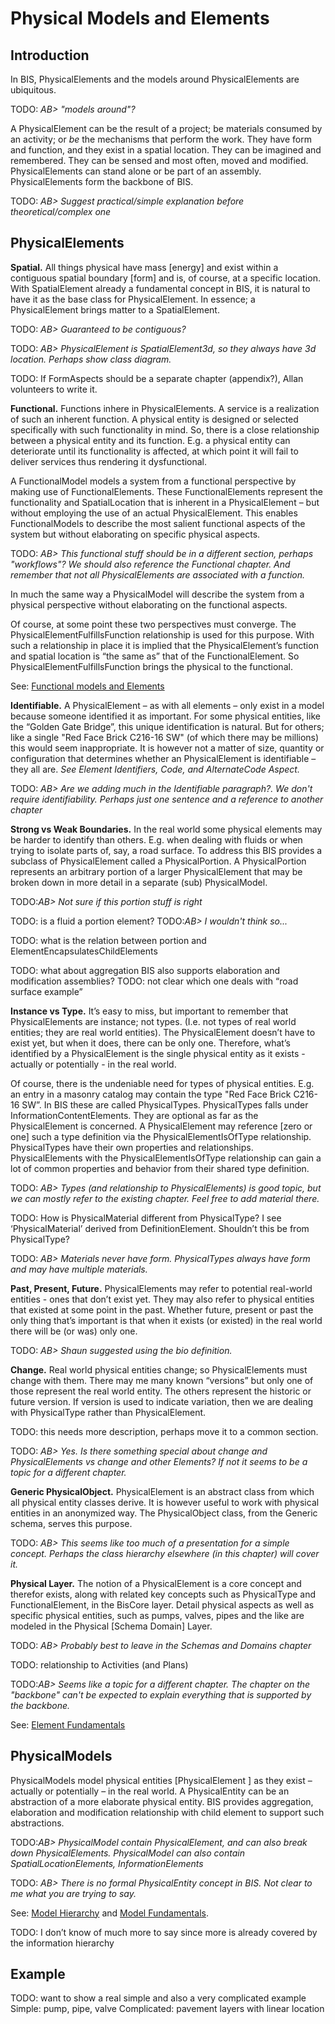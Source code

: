 # Physical Models and Elements

## Introduction

In BIS, PhysicalElements and the models around PhysicalElements are ubiquitous.

TODO: *AB> "models around"?*

A PhysicalElement can be the result of a project; be materials consumed by an activity; or *be* the mechanisms that perform the work. They have form and function, and they exist in a spatial location. They can be imagined and remembered. They can be sensed and most often, moved and modified. PhysicalElements can stand alone or be part of an assembly. PhysicalElements form the backbone of BIS.

TODO: *AB> Suggest practical/simple explanation before theoretical/complex one*

## PhysicalElements
**Spatial.** All things physical have mass [energy] and exist within a contiguous spatial boundary [form] and is, of course, at a specific location. With SpatialElement already a fundamental concept in BIS, it is natural to have it as the base class for PhysicalElement. In essence; a PhysicalElement brings matter to a SpatialElement.

TODO: *AB> Guaranteed to be contiguous?*

TODO: *AB> PhysicalElement is SpatialElement3d, so they always have 3d location. Perhaps show class diagram.*

TODO: If FormAspects should be a separate chapter (appendix?), Allan volunteers to write it.

**Functional.** Functions inhere in PhysicalElements. A service is a realization of such an inherent function. A physical entity is designed or selected specifically with such functionality in mind. So, there is a close relationship between a physical entity and its function. E.g. a physical entity can deteriorate until its functionality is affected, at which point it will fail to deliver services thus rendering it dysfunctional.

A FunctionalModel models a system from a functional perspective by making use of FunctionalElements. These FunctionalElements represent the functionality and SpatialLocation that is inherent in a PhysicalElement – but without employing the use of an actual PhysicalElement. This enables FunctionalModels to describe the most salient functional aspects of the system but without elaborating on specific physical aspects.

TODO: *AB> This functional stuff should be in a different section, perhaps "workflows"? We should also reference the Functional chapter. And remember that not all PhysicalElements are associated with a function.*

In much the same way a PhysicalModel will describe the system from a physical perspective without elaborating on the functional aspects.

Of course, at some point these two perspectives must converge. The PhysicalElementFulfillsFunction relationship is used for this purpose. With such a relationship in place it is implied that the PhysicalElement’s function and spatial location is “the same as” that of the FunctionalElement. So PhysicalElementFulfillsFunction brings the physical to the functional.

See: [Functional models and Elements](functional-models-and-elements)

**Identifiable.** A PhysicalElement – as with all elements – only exist in a model because someone identified it as important. For some physical entities, like the “Golden Gate Bridge”, this unique identification is natural. But for others; like a single "Red Face Brick C216-16 SW" (of which there may be millions) this would seem inappropriate. It is however not a matter of size, quantity or configuration that determines whether an PhysicalElement is identifiable – they all are. *See Element Identifiers, Code, and AlternateCode Aspect.*

TODO: *AB> Are we adding much in the Identifiable paragraph?. We don't require identifiability. Perhaps just one sentence and a reference to another chapter*

**Strong vs Weak Boundaries.** In the real world some physical elements may be harder to identify than others. E.g. when dealing with fluids or when trying to isolate parts of, say, a road surface. To address this BIS provides a subclass of PhysicalElement called a PhysicalPortion. A PhysicalPortion represents an arbitrary portion of a larger PhysicalElement that may be broken down in more detail in a separate (sub) PhysicalModel.

TODO:*AB> Not sure if this portion stuff is right*

TODO: is a fluid a portion element?
TODO:*AB> I wouldn't think so...*

TODO: what is the relation between portion and ElementEncapsulatesChildElements

TODO: what about aggregation BIS also supports elaboration and modification assemblies?
TODO: not clear which one deals with “road surface example”

**Instance vs Type.** It’s easy to miss, but important to remember that PhysicalElements are instance; not types. (I.e. not types of real world entities; they are real world entities). The PhysicalElement doesn’t have to exist yet, but when it does, there can be only one. Therefore, what’s identified by a PhysicalElement is the single physical entity as it exists - actually or potentially - in the real world. 

Of course, there is the undeniable need for types of physical entities. E.g. an entry in a masonry catalog may contain the type "Red Face Brick C216-16 SW”. In BIS these are called PhysicalTypes. PhysicalTypes falls under InformationContentElements. They are optional as far as the PhysicalElement is concerned. A PhysicalElement may reference [zero or one] such a type definition via the PhysicalElementIsOfType relationship. PhysicalTypes have their own properties and relationships. PhysicalElements with the PhysicalElementIsOfType relationship can gain a lot of common properties and behavior from their shared type definition.

TODO: *AB> Types (and relationship to PhysicalElements) is good topic, but we can mostly refer to the existing chapter. Feel free to add material there.*

TODO: How is PhysicalMaterial different from PhysicalType? I see ‘PhysicalMaterial’ derived from DefinitionElement. Shouldn’t this be from PhysicalType?

TODO: *AB> Materials never have form. PhysicalTypes always have form and may have multiple materials.*

**Past, Present, Future.** PhysicalElements may refer to potential real-world entities - ones that don’t exist yet. They may also refer to physical entities that existed at some point in the past. Whether future, present or past the only thing that’s important is that when it exists (or existed) in the real world there will be (or was) only one.

TODO: *AB> Shaun suggested using the bio definition.*

**Change.** Real world physical entities change; so PhysicalElements must change with them. There may me many known “versions” but only one of those represent the real world entity. The others represent the historic or future version. If version is used to indicate variation, then we are dealing with PhysicalType rather than PhysicalElement. 

TODO: this needs more description, perhaps move it to a common section.

TODO: *AB> Yes. Is there something special about change and PhysicalElements vs change and other Elements? If not it seems to be a topic for a different chapter.*

**Generic PhysicalObject.** PhysicalElement is an abstract class from which all physical entity classes derive. It is however useful to work with physical entities in an anonymized way. The PhysicalObject class, from the Generic schema, serves this purpose.

TODO: *AB> This seems like too much of a presentation for a simple concept. Perhaps the class hierarchy elsewhere (in this chapter) will cover it.*

**Physical Layer.** The notion of a PhysicalElement is a core concept and therefor exists, along with related key concepts such as PhysicalType and FunctionalElement, in the BisCore layer. Detail physical aspects as well as specific physical entities, such as pumps, valves, pipes and the like are modeled in the Physical [Schema Domain] Layer.

TODO: *AB> Probably best to leave in the Schemas and Domains chapter* 

TODO: relationship to Activities (and Plans)

TODO:*AB> Seems like a topic for a different chapter. The chapter on the "backbone" can't be expected to explain everything that is supported by the backbone.*

See: [Element Fundamentals](element-fundamentals)

## PhysicalModels
PhysicalModels model physical entities [PhysicalElement ] as they exist – actually or potentially – in the real world. A PhysicalEntity can be an abstraction of a more elaborate physical entity. BIS provides aggregation, elaboration and modification relationship with child element to support such abstractions. 

TODO:*AB> PhysicalModel contain PhysicalElement, and can also break down PhysicalElements. PhysicalModel can also contain SpatialLocationElements, InformationElements*

TODO: *AB> There is no formal PhysicalEntity concept in BIS. Not clear to me what you are trying to say.*

See: [Model Hierarchy](model-hierarchy) and [Model Fundamentals](model-fundamentals).

TODO: I don’t know of much more to say since more is already covered by the information hierarchy 

## Example

TODO: want to show a real simple and also a very complicated example
Simple: pump, pipe, valve
Complicated: pavement layers with linear location
